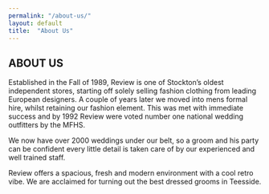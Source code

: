 ```yaml
---
permalink: "/about-us/"
layout: default
title:  "About Us"
---
```



<h2>ABOUT US</h2>
<p>Established in the Fall of 1989, Review is one of Stockton’s oldest independent stores, starting off solely selling fashion clothing from leading European designers. A couple of years later we moved into mens formal hire, whilst retaining our fashion element. This was met with immediate success and by 1992 Review were voted number one national wedding outfitters by the MFHS.</p>

<p>We now have over 2000 weddings under our belt, so a groom and his party can be confident every little detail is taken care of by our experienced and well trained staff.</p>

<p>Review offers a spacious, fresh and modern environment with a cool retro vibe. We are acclaimed for turning out the best dressed grooms in Teesside.</p>
